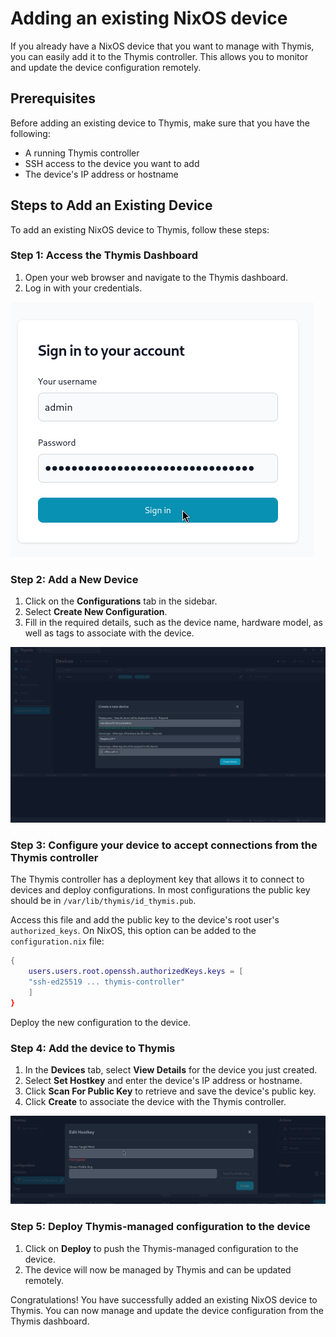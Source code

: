 # Adding an existing NixOS device

If you already have a NixOS device that you want to manage with Thymis, you can easily add it to the Thymis controller. This allows you to monitor and update the device configuration remotely.

## Prerequisites

Before adding an existing device to Thymis, make sure that you have the following:

- A running Thymis controller
- SSH access to the device you want to add
- The device's IP address or hostname

## Steps to Add an Existing Device

To add an existing NixOS device to Thymis, follow these steps:

### Step 1: Access the Thymis Dashboard

1. Open your web browser and navigate to the Thymis dashboard.
2. Log in with your credentials.

![Thymis Login-Screen](thymis-login-screen.png)

### Step 2: Add a New Device

1. Click on the **Configurations** tab in the sidebar.
2. Select **Create New Configuration**.
3. Fill in the required details, such as the device name, hardware model, as well as tags to associate with the device.

![Thymis create device screen](thymis-create-device.png)

### Step 3: Configure your device to accept connections from the Thymis controller

The Thymis controller has a deployment key that allows it to connect to devices and deploy configurations. In most configurations the public key should be in `/var/lib/thymis/id_thymis.pub`.

Access this file and add the public key to the device's root user's `authorized_keys`.
On NixOS, this option can be added to the `configuration.nix` file:

```nix
{
    users.users.root.openssh.authorizedKeys.keys = [
    "ssh-ed25519 ... thymis-controller"
    ]
}
```

Deploy the new configuration to the device.

### Step 4: Add the device to Thymis

1. In the **Devices** tab, select **View Details** for the device you just created.
2. Select **Set Hostkey** and enter the device's IP address or hostname.
3. Click **Scan For Public Key** to retrieve and save the device's public key.
4. Click **Create** to associate the device with the Thymis controller.

![Edit Hostkey](edit-hostkey.png)

### Step 5: Deploy Thymis-managed configuration to the device

1. Click on **Deploy** to push the Thymis-managed configuration to the device.
2. The device will now be managed by Thymis and can be updated remotely.

Congratulations! You have successfully added an existing NixOS device to Thymis. You can now manage and update the device configuration from the Thymis dashboard.
